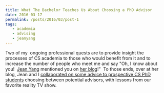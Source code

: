 ```yaml
---
title: What The Bachelor Teaches Us About Choosing a PhD Advisor
date: 2016-03-17
permalink: /posts/2016/03/post-1
tags: 
   - academia
   - advising
   - jeanyang
---
```


Two of my  ongoing professional quests are to provide insight the processes of
CS academia to those who would benefit from it and to increase the number of
people who meet me and say "Oh, I know about you!  <a
href="http://www.cs.cmu.edu/~jyang2/">Jean Yang</a> mentioned you on <a
href="http://jxyzabc.blogspot.com/">her blog</a>!"  To those ends, over at her
blog, Jean and I <a
href="http://jxyzabc.blogspot.com/2016/03/what-bachelor-teaches-us-about-choosing.html">collaborated
on some advice to prospective CS PhD students</a> choosing between potential
advisors, with lessons from our favorite reality TV show.

